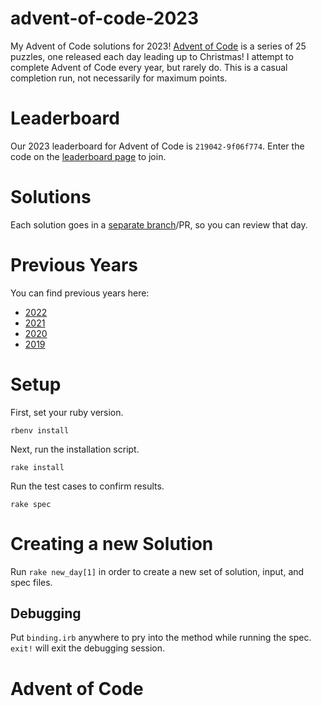 # advent-of-code-2023
My Advent of Code solutions for 2023! [Advent of Code](https://adventofcode.com/) is a series of 25 puzzles, one released each day leading up to Christmas! I attempt to complete Advent of Code every year, but rarely do. This is a casual completion run, not necessarily for maximum points.

# Leaderboard

Our 2023 leaderboard for Advent of Code is `219042-9f06f774`. Enter the code on the [leaderboard page](https://adventofcode.com/2023/leaderboard/private) to join.

# Solutions
Each solution goes in a [separate branch](https://github.com/ChaelCodes/advent-of-code-2023/branches/all)/PR, so you can review that day.

# Previous Years

You can find previous years here:
- [2022](https://github.com/ChaelCodes/Advent-of-Code-2022)
- [2021](https://github.com/ChaelCodes/Advent-of-Code-2021)
- [2020](https://github.com/ChaelCodes/Advent-of-Code-2020)
- [2019](https://github.com/ChaelCodes/Advent-of-Code-2019)

# Setup
First, set your ruby version.
```
rbenv install
```
Next, run the installation script.
```
rake install
```
Run the test cases to confirm results.
```
rake spec
```
# Creating a new Solution
Run `rake new_day[1]` in order to create a new set of solution, input, and spec files.

## Debugging
Put `binding.irb` anywhere to pry into the method while running the spec. `exit!` will exit the debugging session.

# Advent of Code
